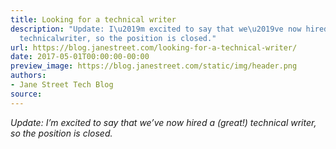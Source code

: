 ```yaml
---
title: Looking for a technical writer
description: "Update: I\u2019m excited to say that we\u2019ve now hired a (great!)
  technicalwriter, so the position is closed."
url: https://blog.janestreet.com/looking-for-a-technical-writer/
date: 2017-05-01T00:00:00-00:00
preview_image: https://blog.janestreet.com/static/img/header.png
authors:
- Jane Street Tech Blog
source:
---
```


<p><em>Update: I’m excited to say that we’ve now hired a (great!) technical
writer, so the position is closed.</em></p>


